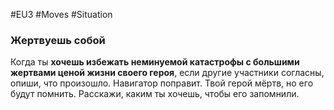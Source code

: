 #EU3 #Moves #Situation 
### Жертвуешь собой
Когда ты **хочешь избежать неминуемой катастрофы с большими жертвами ценой жизни своего героя**, если другие участники согласны, опиши, что произошло. Навигатор поправит. Твой герой мёртв, но его будут помнить. Расскажи, каким ты хочешь, чтобы его запомнили.